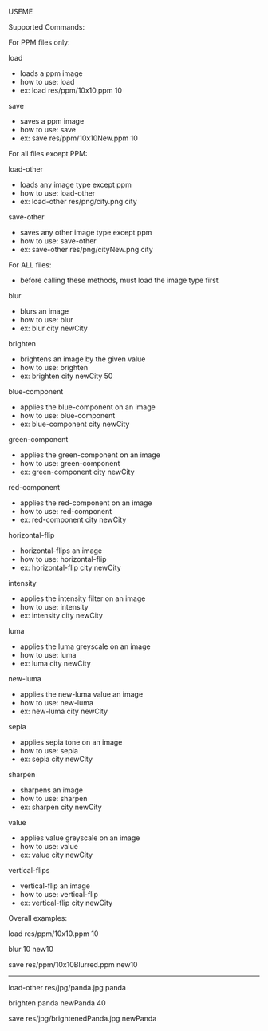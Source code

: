 USEME

Supported Commands:

For PPM files only:

load

- loads a ppm image
- how to use: load <location-of-image> <new-name>
- ex: load res/ppm/10x10.ppm 10

save

- saves a ppm image
- how to use: save <location-of-image> <previous-image-name>
- ex: save res/ppm/10x10New.ppm 10

For all files except PPM:

load-other

- loads any image type except ppm
- how to use: load-other <location-of-image> <new-name>
- ex: load-other res/png/city.png city

save-other

- saves any other image type except ppm
- how to use: save-other <location-of-image> <previous-image-name>
- ex: save-other res/png/cityNew.png city

For ALL files:

- before calling these methods, must load the image type first

blur

- blurs an image
- how to use: blur <loaded-image-name> <new-name>
- ex: blur city newCity

brighten

- brightens an image by the given value
- how to use: brighten <loaded-image-name> <new-name> <value>
- ex: brighten city newCity 50

blue-component

- applies the blue-component on an image
- how to use: blue-component <loaded-image-name> <new-name>
- ex: blue-component city newCity

green-component

- applies the green-component on an image
- how to use: green-component <loaded-image-name> <new-name>
- ex: green-component city newCity

red-component

- applies the red-component on an image
- how to use: red-component <loaded-image-name> <new-name>
- ex: red-component city newCity

horizontal-flip

- horizontal-flips an image
- how to use: horizontal-flip <loaded-image-name> <new-name>
- ex: horizontal-flip city newCity

intensity

- applies the intensity filter on an image
- how to use: intensity <loaded-image-name> <new-name>
- ex: intensity city newCity

luma

- applies the luma greyscale on an image
- how to use: luma <loaded-image-name> <new-name>
- ex: luma city newCity

new-luma

- applies the new-luma value an image
- how to use: new-luma <loaded-image-name> <new-name>
- ex: new-luma city newCity

sepia

- applies sepia tone on an image
- how to use: sepia <loaded-image-name> <new-name>
- ex: sepia city newCity

sharpen

- sharpens an image
- how to use: sharpen <loaded-image-name> <new-name>
- ex: sharpen city newCity

value

- applies value greyscale on an image
- how to use: value <loaded-image-name> <new-name>
- ex: value city newCity

vertical-flips

- vertical-flip an image
- how to use: vertical-flip <loaded-image-name> <new-name>
- ex: vertical-flip city newCity

Overall examples:

load res/ppm/10x10.ppm 10

blur 10 new10

save res/ppm/10x10Blurred.ppm new10

__________

load-other res/jpg/panda.jpg panda

brighten panda newPanda 40

save res/jpg/brightenedPanda.jpg newPanda


